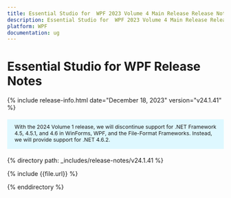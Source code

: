 ```yaml
---
title: Essential Studio for  WPF 2023 Volume 4 Main Release Release Notes  
description: Essential Studio for  WPF 2023 Volume 4 Main Release Release Notes  
platform: WPF
documentation: ug
---
```


# Essential Studio for  WPF  Release Notes  

{% include release-info.html date="December 18, 2023"  version="v24.1.41" %}

<style>
#license {
    font-size: .88em!important;
	margin-top: 1.5em;     
	margin-bottom: 1.5em;
    background-color: #def8ff;
    padding: 10px 17px 14px;
}
</style>

<div id="license">
With the 2024 Volume 1 release, we will discontinue support for .NET Framework 4.5, 4.5.1, and 4.6 in WinForms, WPF, and the File-Format Frameworks. Instead, we will provide support for .NET 4.6.2.
</div>

{% directory path: _includes/release-notes/v24.1.41 %}

{% include {{file.url}} %}

{% enddirectory %}